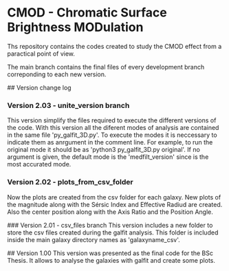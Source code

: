 # CMOD - Chromatic Surface Brightness MODulation

Ths repository contains the codes created to study the CMOD effect from a paractical point of view.

The main branch contains the final files of every development branch correponding to each new version. 

## Version change log

### Version 2.03 - unite_version branch
This version simplify the files required to execute the different versions of the code. With this version all the diferent modes of analysis are contained in the same file 'py_galfit_3D.py'. To execute the modes it is neccessary to indicate them as anrgument in the comment line. For example, to run the original mode it should be as 'python3 py_galfit_3D.py original'. If no argument is given, the default mode is the 'medfilt_version' since is the most accurated mode. 

### Version 2.02 - plots_from_csv_folder
Now the plots are created from the csv folder for each galaxy. New plots of the magnitude along with the Sérsic Index and Effective Radiud are created. Also the center position along with the Axis Ratio and the Position Angle.

### Version 2.01 - csv_files branch
This version includes a new folder to store the csv files created during the galfit analysis. This folder is included inside the main galaxy directory names as 'galaxyname_csv'.

## Version 1.00
This version was presented as the final code for the BSc Thesis. It allows to analyse the galaxies with galfit and create some plots.

